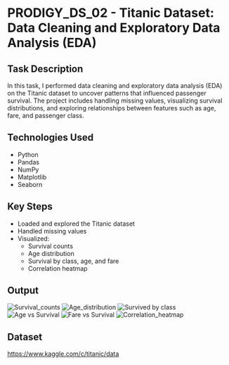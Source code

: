 # PRODIGY_DS_02 - Titanic Dataset: Data Cleaning and Exploratory Data Analysis (EDA)

## Task Description
In this task, I performed data cleaning and exploratory data analysis (EDA) on the Titanic dataset to uncover patterns that influenced passenger survival. The project includes handling missing values, visualizing survival distributions, and exploring relationships between features such as age, fare, and passenger class.

## Technologies Used
- Python
- Pandas
- NumPy
- Matplotlib
- Seaborn

## Key Steps
- Loaded and explored the Titanic dataset
- Handled missing values
- Visualized:
  - Survival counts
  - Age distribution
  - Survival by class, age, and fare
  - Correlation heatmap

## Output
![Survival_counts](https://github.com/user-attachments/assets/2264ce7c-7d06-4c2b-8e8c-2a0e3b8acedb)
![Age_distribution](https://github.com/user-attachments/assets/ed4d3be6-747b-438b-a9da-51def00efa74)
![Survived by class](https://github.com/user-attachments/assets/b984989a-d11a-4806-9557-1264ed311fd7)
![Age vs Survival](https://github.com/user-attachments/assets/83401b1c-0be0-4a4b-be0a-5c367d1782e6)
![Fare vs Survival](https://github.com/user-attachments/assets/d45dbd87-2148-4371-87da-b0074fde15b7)
![Correlation_heatmap](https://github.com/user-attachments/assets/49473de0-e4bb-43ed-8cc6-78441bb81873)

## Dataset
 https://www.kaggle.com/c/titanic/data
